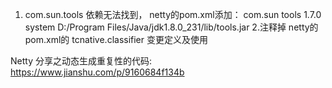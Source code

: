 1. com.sun.tools 依赖无法找到， netty的pom.xml添加：
			<dependency>
				<groupId>com.sun</groupId>
				<artifactId>tools</artifactId>
				<version>1.7.0</version>
				<scope>system</scope>
				<systemPath>D:/Program Files/Java/jdk1.8.0_231/lib/tools.jar</systemPath>
			</dependency>
2.注释掉 netty的pom.xml的 tcnative.classifier 变更定义及使用














Netty 分享之动态生成重复性的代码: https://www.jianshu.com/p/9160684f134b